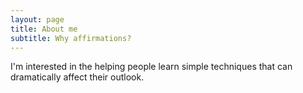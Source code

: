 ```yaml
---
layout: page
title: About me
subtitle: Why affirmations?
---
```


I'm interested in the helping people learn simple techniques that can dramatically affect their outlook.
